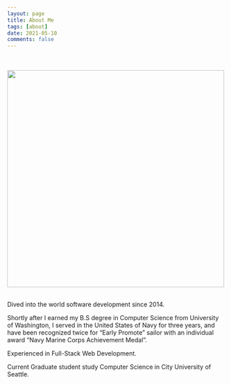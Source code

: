 ```yaml
---
layout: page
title: About Me
tags: [about]
date: 2021-05-10
comments: false
---
```


 <br><br>
<img src="https://pbs.twimg.com/profile_images/2254967734/Icon512.png" style="width: 500px">
<br><br>

<p>Dived into the world software development since 2014. <p>
<p>Shortly after I earned my B.S degree in Computer Science from University of Washington, I served in the United States of Navy for three years, and have been recognized twice for “Early Promote” sailor with an individual award “Navy Marine Corps Achievement Medal”. <p>
<p>Experienced in Full-Stack Web Development. <p>
<p>Current Graduate student study Computer Science in City University of Seattle.<p>



